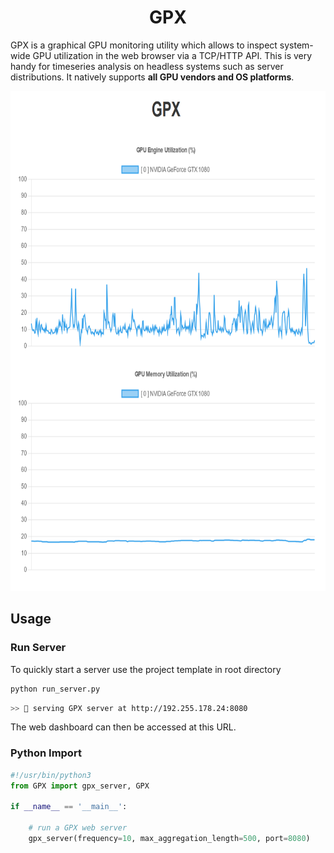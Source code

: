 <h1 align=center>GPX</h1>

GPX is a graphical GPU monitoring utility which allows to inspect system-wide GPU utilization in the web browser via a TCP/HTTP API. This is very handy for timeseries analysis on headless systems such as server distributions. It natively supports **all GPU vendors and OS platforms**.

<p align=center><img src="./demo.png" height=800></p>

## Usage

### Run Server
To quickly start a server use the project template in root directory 

```python
python run_server.py
```
```bash
>> 📡 serving GPX server at http://192.255.178.24:8080
```

The web dashboard can then be accessed at this URL.

### Python Import

```python
#!/usr/bin/python3
from GPX import gpx_server, GPX

if __name__ == '__main__':
    
    # run a GPX web server 
    gpx_server(frequency=10, max_aggregation_length=500, port=8080)
```